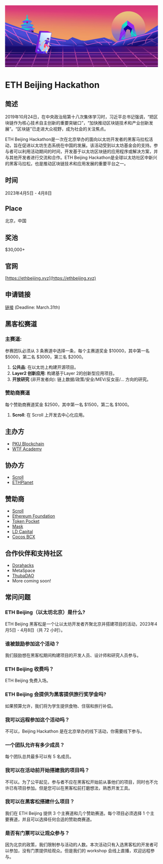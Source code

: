 ![](./img/banner.jpeg)
# ETH Beijing Hackathon

## 简述

2019年10月24日，在中央政治局第十八次集体学习时，习近平总书记强调，“把区块链作为核心技术自主创新的重要突破口”，“加快推动区块链技术和产业创新发展”。“区块链”已走进大众视野，成为社会的关注焦点。

ETH Beijing Hackathon是一次在北京举办的面向以太坊开发者的黑客马拉松活动，旨在促进以太坊生态系统在中国的发展。该活动受到以太坊基金会的支持。参与者可以利用活动期间的时间，开发基于以太坊区块链的应用程序或解决方案，并与其他开发者进行交流和合作。ETH Beijing Hackathon是全球以太坊社区中新兴的黑客马拉松，也是推动区块链技术和应用发展的重要平台之一。

## 时间
2023年4月5日 - 4月8日

## Place
北京，中国

## 奖池

$30,000+

## 官网

[https://ethbeijing.xyz](https://ethbeijing.xyz)

## 申请链接

[链接](https://docs.google.com/forms/d/e/1FAIpQLSe5qyxMneb3JULOdQhDCMvU7eEbnCGKTQ5G1uk1JKAwXC0IKw/viewform?usp=sf_link) (Deadline: March.31th)

## 黑客松赛道
### 主赛道: 

参赛团队必须从 3 条赛道中选择一条，每个主赛道奖金 $10000，其中第一名 $5000，第二名 $3000，第三名 $2000。

1. **公共品**: 在以太坊上构建开源项目。
2. **Layer2 创新应用**: 构建基于Layer 2的创新型应用项目。
3. **开放研究** (非开发者向): 链上数据/政策/安全/MEV/反女巫/... 方向的研究。

### 赞助商赛道

每个赞助商赛道奖金 $2500，其中第一名 $1500，第二名 $1000。

1. **Scroll**: 在 Scroll 上开发去中心化应用。

## 主办方

- [PKU Blockchain](https://twitter.com/PKUBlockchain)
- [WTF Academy](https://twitter.com/WTFAcademy_)

## 协办方
- [Scroll](https://twitter.com/Scroll_ZKP)
- [ETHPlanet](https://twitter.com/ETHPlanet)

## 赞助商
- [Scroll](https://twitter.com/Scroll_ZKP)
- [Ethereum Foundation](https://twitter.com/EF_ESP)
- [Token Pocket](https://twitter.com/TokenPocket_TP)
- [Mask](https://twitter.com/realMaskNetwork)
- [LD Capital](https://twitter.com/LD_Capital)
- [Cocos BCX](https://twitter.com/CocosBCX)

## 合作伙伴和支持社区
- [Dorahacks](https://twitter.com/DoraHacks)
- MetaSpace
- [ThubaDAO](https://twitter.com/THUBA_DAO)
- More coming soon!

## 常问问题


### ETH Beijing（以太坊北京）是什么?

ETH Beijing 黑客松是一个让以太坊开发者齐聚北京并搭建项目的活动，2023年4月5日 - 4月8日（共 72 小时）。

### 谁被鼓励参加这个活动？

我们鼓励想在黑客松期间构建项目的开发人员、设计师和研究人员参与。


### ETH Beijing 收费吗？


ETH Beijing 免费入场。

### ETH Beijing 会提供为黑客提供旅行奖学金吗?

如果预算允许，我们将为学生提供食物、住宿和旅行补偿。


### 我可以远程参加这个活动吗？

不可以，Beijing Hackathon 是在北京举办的线下活动，你需要线下参与。


### 一个团队允许有多少成员？

每个团队总共最多可以有 5 名成员。


### 我可以在活动前开始搭建我的项目吗？

不可以。为了公平起见，参与者不应在黑客松开始前从事他们的项目，同时也不允许已有项目参加。但是您可以在黑客松前打磨想法，熟悉开发工具。

### 我可以在黑客松搭建什么项目？

我们在 ETH Beijing 提供 3 个主赛道和几个赞助赛道。每个项目必须选择 1 个主要赛道，并且可以选择任何合适的赞助商赛道。

### 是否有门票可以让观众参与？

因为北京的政策，我们限制参与活动的人数。本次活动只有入选黑客松的开发者可以参加，没有门票提供给观众。但是我们的 workshop 会线上直播，欢迎远程参与。